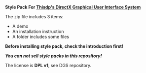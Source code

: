 
**Style Pack For [Thisdp's DirectX Graphical User Interface System](https://github.com/thisdp/dgs)**

The zip file includes 3 items:
* A demo
* An installation instruction
* A folder includes some files

**Before installing style pack, check the introduction first!**

***You can not sell style packs in this repository!***

The license is **DPL v1**, see DGS repository.

